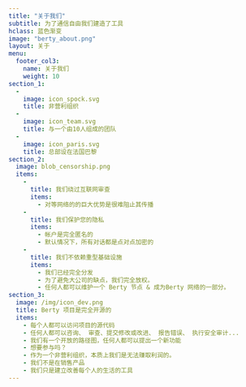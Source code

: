 ```yaml
---
title: "关于我们"
subtitle: 为了通信自由我们建造了工具
hclass: 蓝色渐变
image: "berty_about.png"
layout: 关于
menu:
  footer_col3:
    name: 关于我们
    weight: 10
section_1:
  - 
    image: icon_spock.svg
    title: 非营利组织
  - 
    image: icon_team.svg
    title: 与一个由10人组成的团队
  - 
    image: icon_paris.svg
    title: 总部设在法国巴黎
section_2:
  image: blob_censorship.png
  items:
    - 
      title: 我们绕过互联网审查
      items:
        - 对等网络的的巨大优势是很难阻止其传播
    - 
      title: 我们保护您的隐私
      items:
        - 帐户是完全匿名的
        - 默认情况下，所有对话都是点对点加密的
    - 
      title: 我们不依赖重型基础设施
      items:
        - 我们已经完全分发
        - 为了避免大公司的缺点，我们完全放权。
        - 任何人都可以维护一个 Berty 节点 & 成为Berty 网络的一部分。
section_3:
  image: /img/icon_dev.png
  title: Berty 项目是完全开源的
  items:
    - 每个人都可以访问项目的源代码
    - 任何人都可以咨询、 审查、提交修改或改进、 报告错误、 执行安全审计...
    - 我们有一个开放的路径图，任何人都可以提出一个新功能
    - 想要参与吗？
    - 作为一个非营利组织，本质上我们是无法赚取利润的。
    - 我们不是在销售产品
    - 我们只是建立改善每个人的生活的工具
---
```


